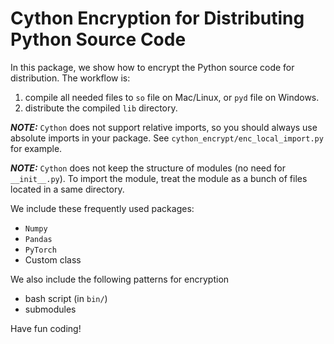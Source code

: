 # Cython Encryption for Distributing Python Source Code

In this package, we show how to encrypt the Python source code for distribution. The workflow is:

1. compile all needed files to `so` file on Mac/Linux, or `pyd` file on Windows.
2. distribute the compiled `lib` directory.

**_NOTE:_** `Cython` does not support relative imports, so you should always use absolute imports in your package. See `cython_encrypt/enc_local_import.py` for example.

**_NOTE:_** `Cython` does not keep the structure of modules (no need for `__init__.py`). To import the module, treat the module as a bunch of files located in a same directory.

We include these frequently used packages:

- `Numpy`
- `Pandas`
- `PyTorch`
- Custom class

We also include the following patterns for encryption

- bash script (in `bin/`)
- submodules


Have fun coding!
